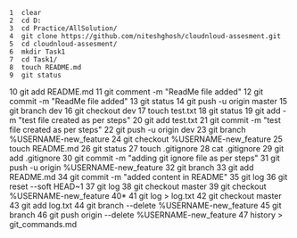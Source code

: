     1  clear
    2  cd D:
    3  cd Practice/AllSolution/
    4  git clone https://github.com/niteshghosh/cloudnloud-assesment.git
    5  cd cloudnloud-assesment/
    6  mkdir Task1
    7  cd Task1/
    8  touch README.md
    9  git status
   10  git add README.md
   11  git comment -m "ReadMe file added"
   12  git commit -m "ReadMe file added"
   13  git status
   14  git push -u origin master
   15  git branch dev
   16  git checkout dev
   17  touch test.txt
   18  git status
   19  git add -m "test file created as per steps"
   20  git add test.txt 
   21  git commit -m "test file created as per steps"
   22  git push -u origin dev
   23  git branch %USERNAME-new_feature
   24  git checkout %USERNAME-new_feature
   25  touch README.md
   26  git status
   27  touch .gitignore
   28  cat .gitignore
   29  git add .gitignore 
   30  git commit -m "adding git ignore file as per steps"
   31  git push -u origin %USERNAME-new_feature
   32  git branch
   33  git add README.md
   34  git commit -m "added content in README"
   35  git log
   36  git reset --soft HEAD~1
   37  git log
   38  git checkout master
   39  git checkout %USERNAME-new_feature
   40* 
   41  git log > log.txt
   42  git checkout master
   43  git add log.txt
   44  git branch --delete %USERNAME-new_feature
   45  git branch
   46  git push origin --delete %USERNAME-new_feature
   47  history > git_commands.md
